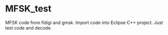 # MFSK_test
MFSK code from fldigi and gmsk.
Import code into Eclipse C++ project.
Just test code and decode.

